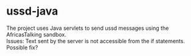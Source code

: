 # ussd-java

The project uses Java servlets to send ussd messages using the AfricasTalking sandbox. <br>
Issues:
Text sent by the server is not accessible from the if statements. Possible fix?
